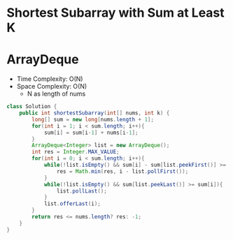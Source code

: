 # Shortest Subarray with Sum at Least K

# ArrayDeque

- Time Complexity: O(N)
- Space Complexity: O(N)
  - N as length of nums

```java
class Solution {
    public int shortestSubarray(int[] nums, int k) {
        long[] sum = new long[nums.length + 1];
        for(int i = 1; i < sum.length; i++){
            sum[i] = sum[i-1] + nums[i-1];
        }
        ArrayDeque<Integer> list = new ArrayDeque();
        int res = Integer.MAX_VALUE;
        for(int i = 0; i < sum.length; i++){
            while(!list.isEmpty() && sum[i] - sum[list.peekFirst()] >= k){
                res = Math.min(res, i - list.pollFirst());
            }
            while(!list.isEmpty() && sum[list.peekLast()] >= sum[i]){
                list.pollLast();
            }
            list.offerLast(i);
        }
        return res <= nums.length? res: -1;
    }
}
```
